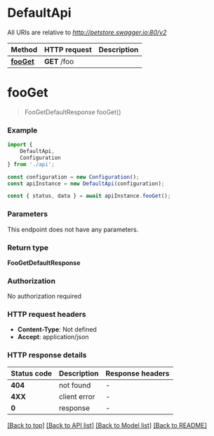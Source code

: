 # DefaultApi

All URIs are relative to *http://petstore.swagger.io:80/v2*

|Method | HTTP request | Description|
|------------- | ------------- | -------------|
|[**fooGet**](#fooget) | **GET** /foo | |

# **fooGet**
> FooGetDefaultResponse fooGet()


### Example

```typescript
import {
    DefaultApi,
    Configuration
} from './api';

const configuration = new Configuration();
const apiInstance = new DefaultApi(configuration);

const { status, data } = await apiInstance.fooGet();
```

### Parameters
This endpoint does not have any parameters.


### Return type

**FooGetDefaultResponse**

### Authorization

No authorization required

### HTTP request headers

 - **Content-Type**: Not defined
 - **Accept**: application/json


### HTTP response details
| Status code | Description | Response headers |
|-------------|-------------|------------------|
|**404** | not found |  -  |
|**4XX** | client error |  -  |
|**0** | response |  -  |

[[Back to top]](#) [[Back to API list]](../README.md#documentation-for-api-endpoints) [[Back to Model list]](../README.md#documentation-for-models) [[Back to README]](../README.md)

